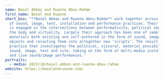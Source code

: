 ```yaml
---
name: Basel Abbas and Ruanne Abou-Rahme
first_name: Basel and Ruanne
short_bio: "**Basel Abbas and Ruanne Abou-Rahme** work together across a range
  of sound, image, text, installation and performance practices. Their practice
  is engaged in the intersections between performativity, political imaginaries,
  the body and virtuality. Largely their approach has been one of sampling
  materials both existing and self-authored in the form of sound, image, text,
  objects and recasting them into altogether new ‘scripts’. The result is a
  practice that investigates the political, visceral, material possibilities of
  sound, image, text and site, taking on the form of multi-media installations
  and live sound/image performances."
portraits:
  - media: 2023/10/basel-abbas-and-ruanne-abou-rahme
website: https://baselandruanne.com/
---
```

